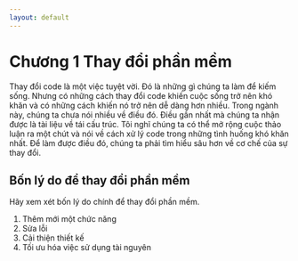 ```yaml
---
layout: default
---
```


# Chương 1 Thay đổi phần mềm

Thay đổi code là một việc tuyệt vời. Đó là những gì chúng ta làm để kiếm sống. Nhưng có những cách thay đổi code khiến cuộc sống trở nên khó khăn và có những cách khiến nó trở nên dễ dàng hơn nhiều. Trong ngành này, chúng ta chưa nói nhiều về điều đó. Điều gần nhất mà chúng ta nhận được là tài liệu về tái cấu trúc. Tôi nghĩ chúng ta có thể mở rộng cuộc thảo luận ra một chút và nói về cách xử lý code trong những tình huống khó khăn nhất. Để làm được điều đó, chúng ta phải tìm hiểu sâu hơn về cơ chế của sự thay đổi.

## Bốn lý do để thay đổi phần mềm

Hãy xem xét bốn lý do chính để thay đổi phần mềm.

1. Thêm mới một chức năng
2. Sửa lỗi
3. Cải thiện thiết kế
4. Tối ưu hóa việc sử dụng tài nguyên
